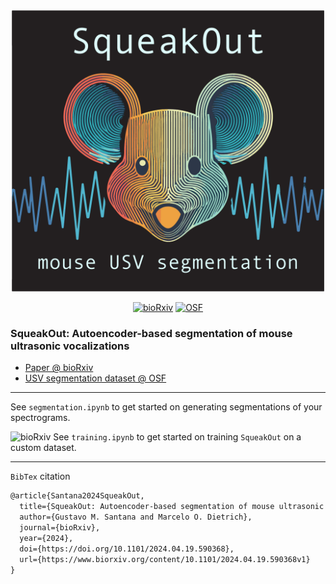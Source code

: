 <div align="center">
  
  <img src="squeakout.png " width="500">

  [![bioRxiv](https://img.shields.io/badge/bioRxiv-DOI:10.1101/2024.04.19.590368-blue?style=flat-square&color=%23cf222e)](https://doi.org/10.1101/2024.04.19.590368)
  [![OSF](https://img.shields.io/badge/dataset-DOI:10.17605/OSF.IO/F9SBT-blue?style=flat-square)](https://osf.io/f9sbt/)
  
  
</div>

### SqueakOut: Autoencoder-based segmentation of mouse ultrasonic vocalizations

- [Paper @ bioRxiv](https://www.biorxiv.org/content/10.1101/2024.04.19.590368)
- [USV segmentation dataset @ OSF](https://osf.io/f9sbt/)

---

See `segmentation.ipynb` to get started on generating segmentations of your spectrograms.

![bioRxiv](https://img.shields.io/badge/soon-blue?style=flat-square&color=FFF0E5) See `training.ipynb` to get started on training `SqueakOut` on a custom dataset.

---

`BibTex` citation
```latex
@article{Santana2024SqueakOut,
  title={SqueakOut: Autoencoder-based segmentation of mouse ultrasonic vocalizations},
  author={Gustavo M. Santana and Marcelo O. Dietrich},
  journal={bioRxiv},
  year={2024},
  doi={https://doi.org/10.1101/2024.04.19.590368},
  url={https://www.biorxiv.org/content/10.1101/2024.04.19.590368v1}
}
```

